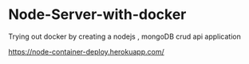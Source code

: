 # Node-Server-with-docker


Trying out docker by creating a nodejs , mongoDB crud api application


https://node-container-deploy.herokuapp.com/
